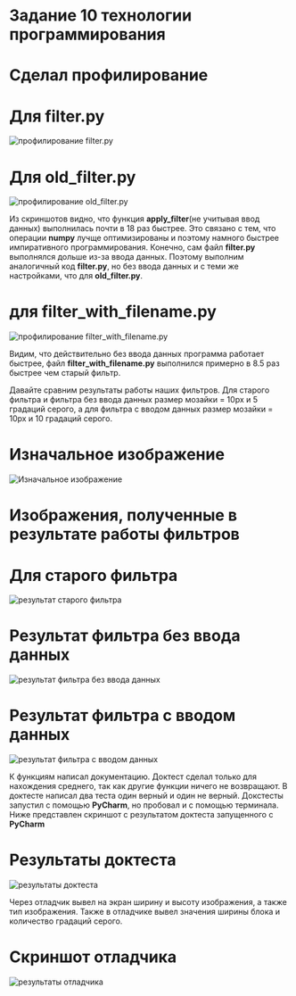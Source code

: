 # Задание 10 технологии программирования

# Сделал профилирование

# Для filter.py
![профилирование filter.py](https://github.com/BobylevTimofey/task-10-python/blob/main/report%20profile%20filter.jpg)

# Для old_filter.py
![профилирование old_filter.py](https://github.com/BobylevTimofey/task-10-python/blob/main/report%20profile%20old_filter.jpg)

Из скриншотов видно, что функция **apply_filter**(не учитывая ввод данных) выполнилась почти в 18 раз быстрее. Это связано с тем, что операции **numpy** лучще оптимизированы и поэтому намного быстрее импиративного программирования. Конечно, сам файл **filter.py** выполнялся дольше из-за ввода данных. Поэтому выполним аналогичный код **filter.py**, но без ввода данных и с теми же настройками, что для **old_filter.py**.

# для filter_with_filename.py
![профилирование filter_with_filename.py](https://github.com/BobylevTimofey/task-10-python/blob/main/report%20profile%20filter_with_filename.jpg)

Видим, что действительно без ввода данных программа работает быстрее, файл **filter_with_filename.py** выполнился примерно в 8.5 раз быстрее чем старый фильтр.

Давайте сравним результаты работы наших фильтров. Для старого фильтра и фильтра без ввода данных размер мозайки = 10px и 5 градаций серого, а для фильтра с вводом данных размер мозайки = 10px и 10 градаций серого.

# Изначальное изображение
![Изначальное изображение](https://github.com/BobylevTimofey/task-10-python/blob/main/cat%20test%20photo.jpg)

# Изображения, полученные в результате работы фильтров 

# Для старого фильтра
![результат старого фильтра](https://github.com/BobylevTimofey/task-10-python/blob/main/result_old_filter.jpg)

# Результат фильтра без ввода данных
![результат фильтра без ввода данных](https://github.com/BobylevTimofey/task-10-python/blob/main/result_filter_with_filename.jpg)

# Результат фильтра с вводом данных
![результат фильтра с вводом данных](https://github.com/BobylevTimofey/task-10-python/blob/main/result_filter.jpg)

К функциям написал документацию. Доктест сделал только для нахождения среднего, так как другие функции ничего не возвращают. В доктесте написал два теста один верный и один не верный. Докстесты запустил с помощью **PyCharm**, но пробовал и с помощью терминала. Ниже представлен скриншот с результатом доктеста запущенного с **PyCharm**

# Результаты доктеста
![результаты доктеста](https://github.com/BobylevTimofey/task-10-python/blob/main/doctest.jpg)

Через отладчик вывел на экран ширину и высоту изображения, а также тип изображения. Также в отладчике вывел значения ширины блока и количество градаций серого.

# Скриншот отладчика
![результаты отладчика](https://github.com/BobylevTimofey/task-10-python/blob/main/debug%20info.jpg)







